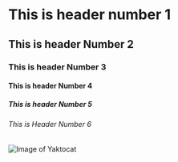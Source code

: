 # This is header number 1
## This is header Number 2
### This is header Number 3
#### This is header Number 4
##### This is header Number 5
###### This is Header Number 6
![Image of Yaktocat](https://www.google.com/url?sa=i&url=https%3A%2F%2Fwww.istockphoto.com%2Fphotos%2Fcreative-arts&psig=AOvVaw0EQ68D0lRYkTpCSOb3QG_Q&ust=1748469839321000&source=images&cd=vfe&opi=89978449&ved=0CBQQjRxqFwoTCLC0x-_TxI0DFQAAAAAdAAAAABAE)
